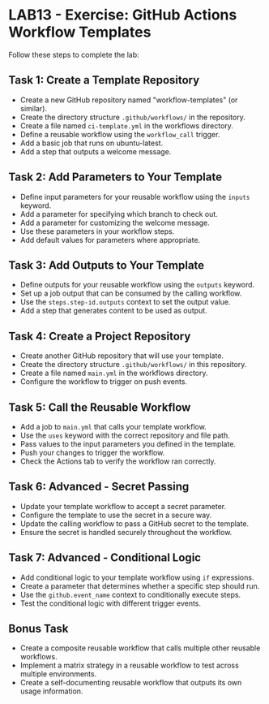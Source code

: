 # LAB13 - Exercise: GitHub Actions Workflow Templates

Follow these steps to complete the lab:

## Task 1: Create a Template Repository
* Create a new GitHub repository named "workflow-templates" (or similar).
* Create the directory structure `.github/workflows/` in the repository.
* Create a file named `ci-template.yml` in the workflows directory.
* Define a reusable workflow using the `workflow_call` trigger.
* Add a basic job that runs on ubuntu-latest.
* Add a step that outputs a welcome message.

## Task 2: Add Parameters to Your Template
* Define input parameters for your reusable workflow using the `inputs` keyword.
* Add a parameter for specifying which branch to check out.
* Add a parameter for customizing the welcome message.
* Use these parameters in your workflow steps.
* Add default values for parameters where appropriate.

## Task 3: Add Outputs to Your Template
* Define outputs for your reusable workflow using the `outputs` keyword.
* Set up a job output that can be consumed by the calling workflow.
* Use the `steps.step-id.outputs` context to set the output value.
* Add a step that generates content to be used as output.

## Task 4: Create a Project Repository
* Create another GitHub repository that will use your template.
* Create the directory structure `.github/workflows/` in this repository.
* Create a file named `main.yml` in the workflows directory.
* Configure the workflow to trigger on push events.

## Task 5: Call the Reusable Workflow
* Add a job to `main.yml` that calls your template workflow.
* Use the `uses` keyword with the correct repository and file path.
* Pass values to the input parameters you defined in the template.
* Push your changes to trigger the workflow.
* Check the Actions tab to verify the workflow ran correctly.

## Task 6: Advanced - Secret Passing
* Update your template workflow to accept a secret parameter.
* Configure the template to use the secret in a secure way.
* Update the calling workflow to pass a GitHub secret to the template.
* Ensure the secret is handled securely throughout the workflow.

## Task 7: Advanced - Conditional Logic
* Add conditional logic to your template workflow using `if` expressions.
* Create a parameter that determines whether a specific step should run.
* Use the `github.event_name` context to conditionally execute steps.
* Test the conditional logic with different trigger events.

## Bonus Task
* Create a composite reusable workflow that calls multiple other reusable workflows.
* Implement a matrix strategy in a reusable workflow to test across multiple environments.
* Create a self-documenting reusable workflow that outputs its own usage information. 